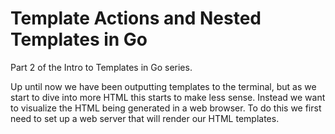 # Template Actions and Nested Templates in Go

Part 2 of the Intro to Templates in Go series.

Up until now we have been outputting templates to the terminal, but as we start to dive into more HTML this starts to make less sense. Instead we want to visualize the HTML being generated in a web browser. To do this we first need to set up a web server that will render our HTML templates.